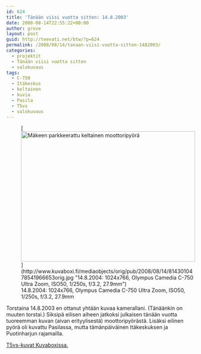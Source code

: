 ```yaml
---
id: 624
title: 'Tänään viisi vuotta sitten: 14.8.2003'
date: 2008-08-14T22:55:22+00:00
author: grove
layout: post
guid: http://teevati.net/btw/?p=624
permalink: /2008/08/14/tanaan-viisi-vuotta-sitten-1482003/
categories:
  - projektit
  - Tänään viisi vuotta sitten
  - valokuvaus
tags:
  - C-750
  - Itäkeskus
  - keltainen
  - kuvia
  - Pasila
  - T5vs
  - valokuvaus
---
```

<figure style="width: 468px" class="wp-caption aligncenter">[<img title="Mäkeen parkkeerattu keltainen moottoripyörä" src="http://www.kuvaboxi.fi/mediaobjects/pub/2008/08/14/8143010478541966653web_0.jpg" alt="Mäkeen parkkeerattu keltainen moottoripyörä" width="468" height="350" />](http://www.kuvaboxi.fi/mediaobjects/orig/pub/2008/08/14/8143010478541966653orig.jpg "14.8.2004: 1024x766, Olympus Camedia C-750 Ultra Zoom, ISO50, 1/250s, f/3.2, 27.9mm")<figcaption class="wp-caption-text">14.8.2004: 1024x766, Olympus Camedia C-750 Ultra Zoom, ISO50, 1/250s, f/3.2, 27.9mm</figcaption></figure> 

Torstaina 14.8.2003 en ottanut yhtään kuvaa kamerallani. (Tänäänkin on muuten torstai.) Siksipä eilisen aiheen jatkoksi julkaisen tänään vuotta tuoreemman kuvan (aivan erityylisestä) moottoripyörästä. Lisäksi eilinen pyörä oli kuvattu Pasilassa, mutta tämänpäiväinen Itäkeskuksen ja Puotinharjun rajamailla.

[T5vs-kuvat Kuvaboxissa.](http://www.kuvaboxi.fi/julkinen/29poj+taavetti-btw-t5vs.html "Kuvaboxi - BTW: T5vs (Taavetti)")
